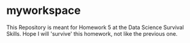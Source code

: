 # myworkspace
This Repository is meant for Homework 5 at the Data Science Survival Skills. Hope I will 'survive' this homework, not like the previous one.
